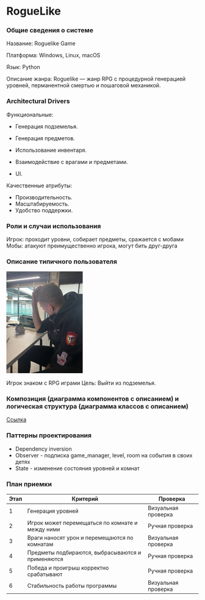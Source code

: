 # RogueLike

### Общие сведения о системе

Название: Roguelike Game

Платформа: Windows, Linux, macOS

Язык: Python

Описание жанра: Roguelike — жанр RPG с процедурной генерацией уровней, перманентной смертью и пошаговой механикой.


### Architectural Drivers

Функциональные:

- Генерация подземелья.

- Генерация предметов.

- Использование инвентаря.

- Взаимодействие с врагами и предметами.
    
- UI.

Качественные атрибуты:

- Производительность.
- Масштабируемость.
- Удобство поддержки.


### Роли и случаи использования

Игрок: проходит уровни, собирает предметы, сражается с мобами
Мобы: атакуют преимущественно игрока, могут бить друг-друга

### Описание типичного пользователя

<img src="images/user.jpg" alt="drawing" width="200"/>

Игрок знаком с RPG играми
Цель: Выйти из подземелья.

### Композиция (диаграмма компонентов с описанием) и логическая структура (диаграмма классов с описанием)
[Ссылка](docs/README.md)

### Паттерны проектирования

* Dependency inversion
* Observer - подписка game_manager, level, room на события в своих детях
* State - изменение состояния уровней и комнат

### План приемки

| Этап | Критерий                                     | Проверка                          |
|------|----------------------------------------------|-----------------------------------|
| 1    | Генерация уровней         | Визуальная проверка |
| 2    | Игрок может перемещаться по комнате и между ними    | Ручная проверка                  |
| 3    | Враги наносят урон и перемещаются по комнатам                   | Визуальная проверка             |
| 4    | Предметы подбираются, выбрасываются и применяются           | Ручная проверка                       |
| 5    | Победа и проигрыш корректно срабатывают      | Ручная проверка                 |
| 6    | Стабильность работы программы      | Визуальная проверка                 |


